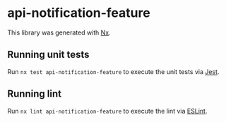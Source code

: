 # api-notification-feature

This library was generated with [Nx](https://nx.dev).

## Running unit tests

Run `nx test api-notification-feature` to execute the unit tests via [Jest](https://jestjs.io).

## Running lint

Run `nx lint api-notification-feature` to execute the lint via [ESLint](https://eslint.org/).
